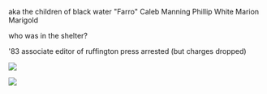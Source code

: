aka the children of black water
"Farro"
Caleb Manning
Phillip White
Marion Marigold

who was in the shelter?

'83 associate editor of ruffington press arrested (but charges dropped)

![](https://i.imgur.com/1qpNAxU.png)

![](https://i.imgur.com/JicqARQ.png)
